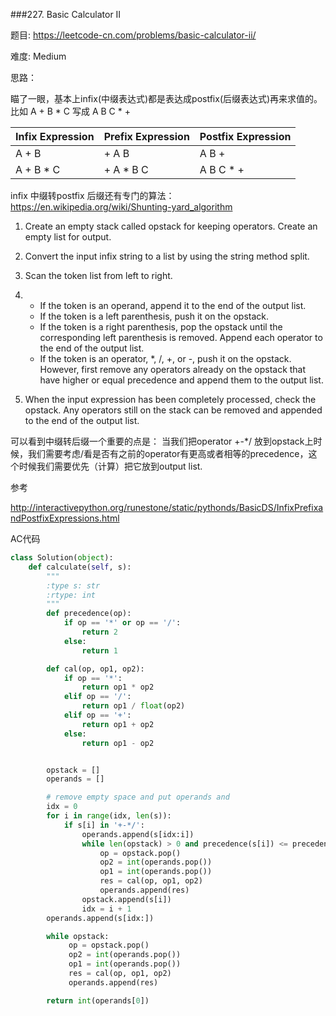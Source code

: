 ###227. Basic Calculator II



题目:
<https://leetcode-cn.com/problems/basic-calculator-ii/>


难度:
Medium

思路：

瞄了一眼，基本上infix(中缀表达式)都是表达成postfix(后缀表达式)再来求值的。
比如 A + B * C 写成 A B C * +


| Infix Expression | Prefix Expression | Postfix Expression |
| ---------------- | ----------------- | ------------------ |
| A + B            | + A B             | A B +              |
| A + B * C        | + A * B C         | A B C * +          |


infix 中缀转postfix 后缀还有专门的算法：<https://en.wikipedia.org/wiki/Shunting-yard_algorithm>



1. Create an empty stack called opstack for keeping operators. Create an empty list for output.

2. Convert the input infix string to a list by using the string method split.

3. Scan the token list from left to right.

4. - If the token is an operand, append it to the end of the output list.
   - If the token is a left parenthesis, push it on the opstack.
   - If the token is a right parenthesis, pop the opstack until the corresponding left parenthesis is removed. Append each operator to the end of the output list.
   - If the token is an operator, *, /, +, or -, push it on the opstack. However, first remove any operators already on the opstack that have higher or equal precedence and append them to the output list.

5. When the input expression has been completely processed, check the opstack. Any operators still on the stack can be removed and appended to the end of the output list.



可以看到中缀转后缀一个重要的点是： 当我们把operator +-*/ 放到opstack上时候，我们需要考虑/看是否有之前的operator有更高或者相等的precedence，这个时候我们需要优先（计算）把它放到output list.




参考

<http://interactivepython.org/runestone/static/pythonds/BasicDS/InfixPrefixandPostfixExpressions.html>



AC代码

```python
class Solution(object):
    def calculate(self, s):
        """
        :type s: str
        :rtype: int
        """
        def precedence(op):
            if op == '*' or op == '/':
                return 2
            else:
                return 1

        def cal(op, op1, op2):
            if op == '*':
                return op1 * op2
            elif op == '/':
                return op1 / float(op2)
            elif op == '+':
                return op1 + op2 
            else:
                return op1 - op2


        opstack = []
        operands = []

        # remove empty space and put operands and 
        idx = 0
        for i in range(idx, len(s)):
            if s[i] in '+-*/':
                operands.append(s[idx:i])
                while len(opstack) > 0 and precedence(s[i]) <= precedence(opstack[-1]) and len(operands) >= 2:
                    op = opstack.pop()
                    op2 = int(operands.pop())
                    op1 = int(operands.pop())
                    res = cal(op, op1, op2)
                    operands.append(res)
                opstack.append(s[i])
                idx = i + 1
        operands.append(s[idx:])

        while opstack:
             op = opstack.pop()
             op2 = int(operands.pop())
             op1 = int(operands.pop())
             res = cal(op, op1, op2)
             operands.append(res)

        return int(operands[0])

```

